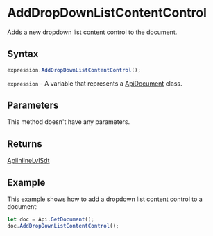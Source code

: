# AddDropDownListContentControl

Adds a new dropdown list content control to the document.

## Syntax

```javascript
expression.AddDropDownListContentControl();
```

`expression` - A variable that represents a [ApiDocument](../ApiDocument.md) class.

## Parameters

This method doesn't have any parameters.

## Returns

[ApiInlineLvlSdt](../ApiInlineLvlSdt/ApiInlineLvlSdt.md)

## Example

This example shows how to add a dropdown list content control to a document:

```javascript editor-docx
let doc = Api.GetDocument();
doc.AddDropDownListContentControl();
```
